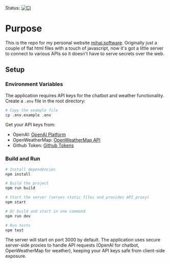 Status: [![CI](https://github.com/MihaiOnSoftware/personal-resume/workflows/CI/badge.svg)](https://github.com/MihaiOnSoftware/personal-resume/actions/workflows/ci.yml)

# Purpose

This is the repo for my personal website [mihai.software](https://mihai.software). Originally just a couple of flat html files with a touch of javascript, now it's got a little server to connect to various APIs so it doesn't have to serve secrets over the web.

## Setup

### Environment Variables

The application requires API keys for the chatbot and weather functionality. Create a `.env` file in the root directory:

```bash
# Copy the example file
cp .env.example .env
```

Get your API keys from:
- OpenAI: [OpenAI Platform](https://platform.openai.com/api-keys)
- OpenWeatherMap: [OpenWeatherMap API](https://openweathermap.org/api)
- Github Token: [Github Tokens](https://github.com/settings/personal-access-tokens)

### Build and Run

```bash
# Install dependencies
npm install

# Build the project
npm run build

# Start the server (serves static files and provides API proxy)
npm start

# Or build and start in one command
npm run dev

# Run tests
npm test
```

The server will start on port 3000 by default. The application uses secure server-side proxies to handle API requests (OpenAI for chatbot, OpenWeatherMap for weather), keeping your API keys safe from client-side exposure.

